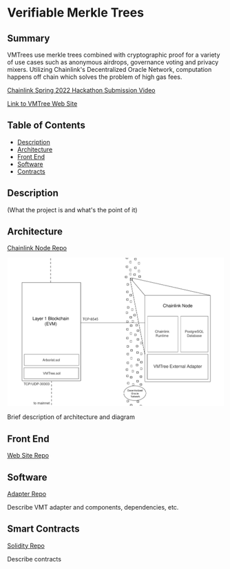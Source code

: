 # Verifiable Merkle Trees

## Summary

VMTrees use merkle trees combined with cryptographic proof for a variety of use cases such as anonymous airdrops, governance voting and privacy mixers.  Utilizing Chainlink's Decentralized Oracle Network, computation happens off chain which solves the problem of high gas fees.

[Chainlink Spring 2022 Hackathon Submission Video](https://www.youtube.com/watch?v=PPdBT0ACO04)

[Link to VMTree Web Site](https://vmtree.vercel.app/)

## Table of Contents

- [Description](#description)
- [Architecture](#architecture)
- [Front End](#front-end)
- [Software](#software)
- [Contracts](#contracts)

## Description 

(What the project is and what's the point of it)

## Architecture

[Chainlink Node Repo](https://github.com/vmtree/chainlink-node)

![Diagram](https://github.com/vmtree/adapter/blob/main/images/diagram.png)

Brief description of architecture and diagram

## Front End

[Web Site Repo](https://github.com/vmtree/vmt-web)

## Software

[Adapter Repo](https://github.com/vmtree/adapter)

Describe VMT adapter and components, dependencies, etc. 

## Smart Contracts

[Solidity Repo](https://github.com/vmtree/solidity)

Describe contracts
